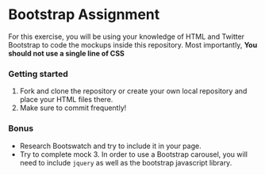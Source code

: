 # Bootstrap Assignment

For this exercise, you will be using your knowledge of HTML and Twitter Bootstrap to code the mockups inside this repository. Most importantly, **You should not use a single line of CSS**

### Getting started

1. Fork and clone the repository or create your own local repository and place your HTML files there.
2. Make sure to commit frequently!

### Bonus

- Research Bootswatch and try to include it in your page. 
- Try to complete mock 3. In order to use a Bootstrap carousel, you will need to include `jquery` as well as the bootstrap javascript library.
